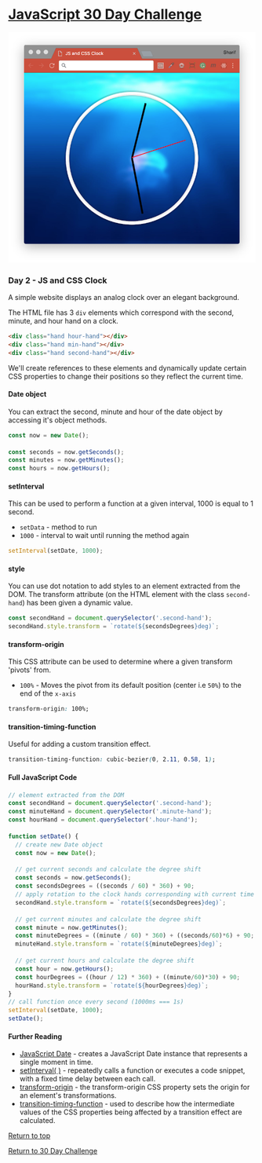# [JavaScript 30 Day Challenge](https://javascript30.com/)
![JavaScript30](./day02CSSClock.png)

### Day 2 - JS and CSS Clock
A simple website displays an analog clock over an elegant background.

The HTML file has 3 `div` elements which correspond with the second, minute, and hour hand on a clock.
```html
<div class="hand hour-hand"></div>
<div class="hand min-hand"></div>
<div class="hand second-hand"></div>
```
We'll create references to these elements and dynamically update certain CSS properties to change their positions so they reflect the current time.

#### Date object
You can extract the second, minute and hour of the date object by accessing it's object methods.
```js
const now = new Date();

const seconds = now.getSeconds();
const minutes = now.getMinutes();
const hours = now.getHours();
```

#### setInterval
This can be used to perform a function at a given interval, 1000 is equal to 1 second.
- `setData` - method to run
- `1000` - interval to wait until running the method again
```js
setInterval(setDate, 1000);
```

#### style
You can use dot notation to add styles to an element extracted from the DOM. The transform attribute (on the HTML element with the class `second-hand`) has been given a dynamic value.
```js
const secondHand = document.querySelector('.second-hand');
secondHand.style.transform = `rotate(${secondsDegrees}deg)`;
```

#### transform-origin
This CSS attribute can be used to determine where a given transform 'pivots' from.
- `100%` - Moves the pivot from its default position (center i.e `50%`) to the end of the `x-axis`
```css
transform-origin: 100%;
```

#### transition-timing-function
Useful for adding a custom transition effect.
```css
transition-timing-function: cubic-bezier(0, 2.11, 0.58, 1);
```

#### Full JavaScript Code
```js
// element extracted from the DOM
const secondHand = document.querySelector('.second-hand');
const minuteHand = document.querySelector('.minute-hand');
const hourHand = document.querySelector('.hour-hand');

function setDate() {
  // create new Date object
  const now = new Date();

  // get current seconds and calculate the degree shift
  const seconds = now.getSeconds();
  const secondsDegrees = ((seconds / 60) * 360) + 90;
  // apply rotation to the clock hands corresponding with current time value
  secondHand.style.transform = `rotate(${secondsDegrees}deg)`;

  // get current minutes and calculate the degree shift
  const minute = now.getMinutes();
  const minuteDegrees = ((minute / 60) * 360) + ((seconds/60)*6) + 90;
  minuteHand.style.transform = `rotate(${minuteDegrees}deg)`;
  
  // get current hours and calculate the degree shift
  const hour = now.getHours();
  const hourDegrees = ((hour / 12) * 360) + ((minute/60)*30) + 90;
  hourHand.style.transform = `rotate(${hourDegrees}deg)`;
}
// call function once every second (1000ms === 1s)
setInterval(setDate, 1000);
setDate();
```

#### Further Reading
- [JavaScript Date](https://developer.mozilla.org/en-US/docs/Web/JavaScript/Reference/Global_Objects/Date) - creates a JavaScript Date instance that represents a single moment in time.
- [setInterval( )](https://developer.mozilla.org/en-US/docs/Web/API/WindowOrWorkerGlobalScope/setInterval) - repeatedly calls a function or executes a code snippet, with a fixed time delay between each call.
- [transform-origin](https://developer.mozilla.org/en-US/docs/Web/CSS/transform-origin) - the transform-origin CSS property sets the origin for an element's transformations.
- [transition-timing-function](https://developer.mozilla.org/en-US/docs/Web/CSS/transition-timing-function) - used to describe how the intermediate values of the CSS properties being affected by a transition effect are calculated.

[Return to top](#javascript-30-day-challenge)

[Return to 30 Day Challenge](../../README.md)
